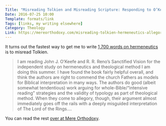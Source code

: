 ```yaml
---
Title: "Misreading Tolkien and Misreading Scripture: Responding to O’Keefe and Reno"
Date: 2016-07-25 10:00
Template: formats/link
Tags: [links, my writing elsewhere]
Category: Theology
Link: https://mereorthodoxy.com/misreading-tolkien-hermeneutics-allegory-lord-rings/
---
```


It turns out the fastest way to get me to write [1,700 words on hermeneutics][url] is to misread Tolkien.

> I am reading John J. O’Keefe and R. R. Reno’s Sanctified Vision for the independent study on hermeneutics and theological method I am doing this summer. I have found the book fairly helpful overall, and think the authors are right to commend the church Fathers as models for Biblical interpretation in many ways. The authors do good (albeit somewhat tendentious) work arguing for whole-Bible/“intensive reading” strategies and the validity of typology as part of theological method. When they come to allegory, though, their argument almost immediately goes off the rails with a deeply misguided interpretation of The Lord of the Rings....

You can read the rest [over at Mere Orthodoxy][url].

[url]: https://mereorthodoxy.com/misreading-tolkien-hermeneutics-allegory-lord-rings/
